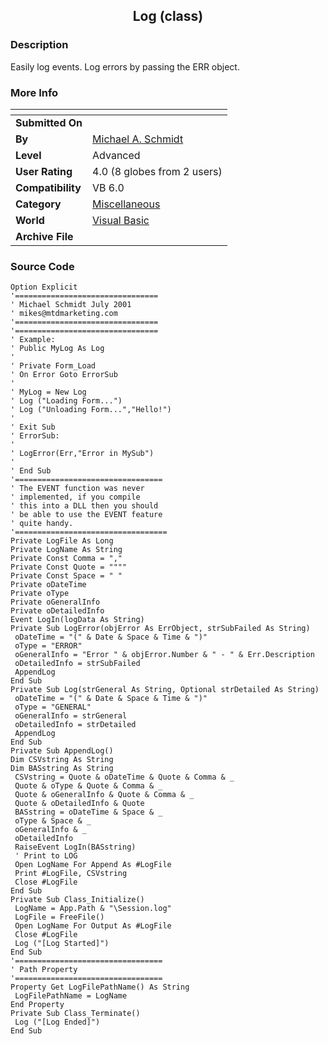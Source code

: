 ﻿<div align="center">

## Log \(class\)


</div>

### Description

Easily log events. Log errors by passing the ERR object.
 
### More Info
 


<span>             |<span>
---                |---
**Submitted On**   |
**By**             |[Michael A\. Schmidt](https://github.com/Planet-Source-Code/PSCIndex/blob/master/ByAuthor/michael-a-schmidt.md)
**Level**          |Advanced
**User Rating**    |4.0 (8 globes from 2 users)
**Compatibility**  |VB 6\.0
**Category**       |[Miscellaneous](https://github.com/Planet-Source-Code/PSCIndex/blob/master/ByCategory/miscellaneous__1-1.md)
**World**          |[Visual Basic](https://github.com/Planet-Source-Code/PSCIndex/blob/master/ByWorld/visual-basic.md)
**Archive File**   |[](https://github.com/Planet-Source-Code/michael-a-schmidt-log-class__1-25570/archive/master.zip)





### Source Code

```
Option Explicit
'================================
' Michael Schmidt July 2001
' mikes@mtdmarketing.com
'================================
'================================
' Example:
' Public MyLog As Log
'
' Private Form_Load
' On Error Goto ErrorSub
'
' MyLog = New Log
' Log ("Loading Form...")
' Log ("Unloading Form...","Hello!")
'
' Exit Sub
' ErrorSub:
'
' LogError(Err,"Error in MySub")
'
' End Sub
'=================================
' The EVENT function was never
' implemented, if you compile
' this into a DLL then you should
' be able to use the EVENT feature
' quite handy.
'==================================
Private LogFile As Long
Private LogName As String
Private Const Comma = ","
Private Const Quote = """"
Private Const Space = " "
Private oDateTime
Private oType
Private oGeneralInfo
Private oDetailedInfo
Event LogIn(logData As String)
Private Sub LogError(objError As ErrObject, strSubFailed As String)
 oDateTime = "(" & Date & Space & Time & ")"
 oType = "ERROR"
 oGeneralInfo = "Error " & objError.Number & " - " & Err.Description
 oDetailedInfo = strSubFailed
 AppendLog
End Sub
Private Sub Log(strGeneral As String, Optional strDetailed As String)
 oDateTime = "(" & Date & Space & Time & ")"
 oType = "GENERAL"
 oGeneralInfo = strGeneral
 oDetailedInfo = strDetailed
 AppendLog
End Sub
Private Sub AppendLog()
Dim CSVstring As String
Dim BASstring As String
 CSVstring = Quote & oDateTime & Quote & Comma & _
 Quote & oType & Quote & Comma & _
 Quote & oGeneralInfo & Quote & Comma & _
 Quote & oDetailedInfo & Quote
 BASstring = oDateTime & Space & _
 oType & Space & _
 oGeneralInfo & _
 oDetailedInfo
 RaiseEvent LogIn(BASstring)
 ' Print to LOG
 Open LogName For Append As #LogFile
 Print #LogFile, CSVstring
 Close #LogFile
End Sub
Private Sub Class_Initialize()
 LogName = App.Path & "\Session.log"
 LogFile = FreeFile()
 Open LogName For Output As #LogFile
 Close #LogFile
 Log ("[Log Started]")
End Sub
'=================================
' Path Property
'=================================
Property Get LogFilePathName() As String
 LogFilePathName = LogName
End Property
Private Sub Class_Terminate()
 Log ("[Log Ended]")
End Sub
```

